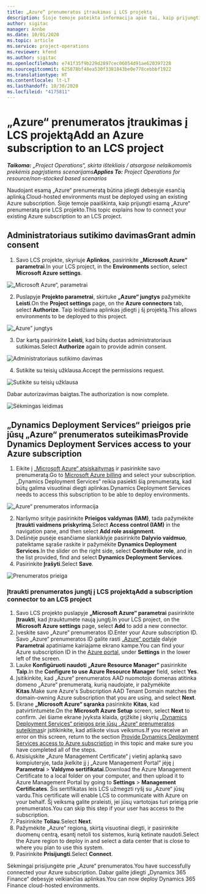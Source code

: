 ```yaml
---
title: „Azure“ prenumeratos įtraukimas į LCS projektą
description: Šioje temoje pateikta informacija apie tai, kaip prijungti „Azure“ prenumeratą prie LCS projekto.
author: sigitac
manager: Annbe
ms.date: 10/01/2020
ms.topic: article
ms.service: project-operations
ms.reviewer: kfend
ms.author: sigitac
ms.openlocfilehash: e741f35f9b229d2897cec06054d91ae620397228
ms.sourcegitcommit: 625878bf48ea530f3381843be0e778cebbbf1922
ms.translationtype: HT
ms.contentlocale: lt-LT
ms.lasthandoff: 10/30/2020
ms.locfileid: "4175811"
---
```

# <a name="add-an-azure-subscription-to-an-lcs-project"></a><span data-ttu-id="74551-103">„Azure“ prenumeratos įtraukimas į LCS projektą</span><span class="sxs-lookup"><span data-stu-id="74551-103">Add an Azure subscription to an LCS project</span></span>

<span data-ttu-id="74551-104">_**Taikoma:** „Project Operations“, skirta ištekliais / atsargose nelaikomomis prekėmis pagrįstiems scenarijams_</span><span class="sxs-lookup"><span data-stu-id="74551-104">_**Applies To:** Project Operations for resource/non-stocked based scenarios_</span></span>

<span data-ttu-id="74551-105">Naudojant esamą „Azure“ prenumeratą būtina įdiegti debesyje esančią aplinką.</span><span class="sxs-lookup"><span data-stu-id="74551-105">Cloud-hosted environments must be deployed using an existing Azure subscription.</span></span> <span data-ttu-id="74551-106">Šioje temoje paaiškinta, kaip prijungti esamą „Azure“ prenumeratą prie LCS projekto.</span><span class="sxs-lookup"><span data-stu-id="74551-106">This topic explains how to connect your existing Azure subscription to an LCS project.</span></span> 

## <a name="grant-admin-consent"></a><span data-ttu-id="74551-107">Administratoriaus sutikimo davimas</span><span class="sxs-lookup"><span data-stu-id="74551-107">Grant admin consent</span></span>

1. <span data-ttu-id="74551-108">Savo LCS projekte, skyriuje **Aplinkos**, pasirinkite **„Microsoft Azure“ parametrai**.</span><span class="sxs-lookup"><span data-stu-id="74551-108">In your LCS project, in the **Environments** section, select **Microsoft Azure settings**.</span></span>

![„Microsoft Azure“, parametrai](./media/1MicrosoftAzureSettings.png)

2. <span data-ttu-id="74551-110">Puslapyje **Projekto parametrai**, skirtuke **„Azure“ jungtys** pažymėkite **Leisti**.</span><span class="sxs-lookup"><span data-stu-id="74551-110">On the **Project settings** page, on the **Azure connectors** tab, select **Authorize**.</span></span> <span data-ttu-id="74551-111">Taip leidžiama aplinkas įdiegti į šį projektą.</span><span class="sxs-lookup"><span data-stu-id="74551-111">This allows environments to be deployed to this project.</span></span>

![„Azure” jungtys](./media/2AzureConnectors.png)

3. <span data-ttu-id="74551-113">Dar kartą pasirinkite **Leisti**, kad būtų duotas administratoriaus sutikimas.</span><span class="sxs-lookup"><span data-stu-id="74551-113">Select **Authorize** again to provide admin consent.</span></span>

![Administratoriaus sutikimo davimas](./media/3GrantAdminConsent.png)

4. <span data-ttu-id="74551-115">Sutikite su teisių užklausa.</span><span class="sxs-lookup"><span data-stu-id="74551-115">Accept the permissions request.</span></span>

![Sutikite su teisių užklausa](./media/4AcceptPermissionRequest.png)

<span data-ttu-id="74551-117">Dabar autorizavimas baigtas.</span><span class="sxs-lookup"><span data-stu-id="74551-117">The authorization is now complete.</span></span> 

![Sėkmingas leidimas](./media/5AuthorizationComplete.png)

## <a name="provide-dynamics-deployment-services-access-to-your-azure-subscription"></a><a name="provide"></a><span data-ttu-id="74551-119">„Dynamics Deployment Services“ prieigos prie jūsų „Azure“ prenumeratos suteikimas</span><span class="sxs-lookup"><span data-stu-id="74551-119">Provide Dynamics Deployment Services access to your Azure subscription</span></span>

1. <span data-ttu-id="74551-120">Eikite į [„Microsoft Azure“ atsiskaitymas](https://portal.azure.com/#blade/Microsoft\_Azure\_Billing/SubscriptionsBlade) ir pasirinkite savo prenumeratą.</span><span class="sxs-lookup"><span data-stu-id="74551-120">Go to [Microsoft Azure billing](https://portal.azure.com/#blade/Microsoft\_Azure\_Billing/SubscriptionsBlade) and select your subscription.</span></span> <span data-ttu-id="74551-121">„Dynamics Deployment Services“ reikia pasiekti šią prenumeratą, kad būtų galima visuotinai diegti aplinkas.</span><span class="sxs-lookup"><span data-stu-id="74551-121">Dynamics Deployment Services needs to access this subscription to be able to deploy environments.</span></span>

![„Azure“ prenumeratos informacija](./media/6AzureSubscription.png)

2. <span data-ttu-id="74551-123">Naršymo srityje pasirinkite **Prieigos valdymas (IAM)**, tada pažymėkite **Įtraukti vaidmens priskyrimą**.</span><span class="sxs-lookup"><span data-stu-id="74551-123">Select **Access control (IAM)** in the navigation pane, and then select **Add role assignment**.</span></span>
3. <span data-ttu-id="74551-124">Dešinėje pusėje esančiame slankiklyje pasirinkite **Dalyvio vaidmuo**, pateiktame sąraše raskite ir pažymėkite **Dynamics Deployment Services**.</span><span class="sxs-lookup"><span data-stu-id="74551-124">In the slider on the right side, select **Contributor role**, and in the list provided, find and select **Dynamics Deployment Services**.</span></span> 
4. <span data-ttu-id="74551-125">Pasirinkite **Įrašyti**.</span><span class="sxs-lookup"><span data-stu-id="74551-125">Select **Save**.</span></span>

![Prenumeratos prieiga](./media/7SubscriptionAccess.png)

### <a name="add-a-subscription-connector-to-an-lcs-project"></a><span data-ttu-id="74551-127">Įtraukti prenumeratos jungtį į LCS projektą</span><span class="sxs-lookup"><span data-stu-id="74551-127">Add a subscription connector to an LCS project</span></span>

1. <span data-ttu-id="74551-128">Savo LCS projekto puslapyje **„Microsoft Azure“ parametrai** pasirinkite **Įtraukti**, kad įtrauktumėte naują jungtį.</span><span class="sxs-lookup"><span data-stu-id="74551-128">In your LCS project, on the **Microsoft Azure settings** page, select **Add** to add a new connector.</span></span>
2. <span data-ttu-id="74551-129">Įveskite savo „Azure“ prenumeratos ID.</span><span class="sxs-lookup"><span data-stu-id="74551-129">Enter your Azure subscription ID.</span></span> <span data-ttu-id="74551-130">Savo „Azure“ prenumeratos ID galite rasti [„Azure“ portale](https://ms.portal.azure.com/) dalyje **Parametrai** apatiniame kairiajame ekrano kampe.</span><span class="sxs-lookup"><span data-stu-id="74551-130">You can find your Azure subscription ID in the [Azure portal](https://ms.portal.azure.com/), under  **Settings**  in the lower left of the screen.</span></span>
3. <span data-ttu-id="74551-131">Lauke **Konfigūruoti naudoti „Azure Resource Manager“** pasirinkite **Taip**.</span><span class="sxs-lookup"><span data-stu-id="74551-131">In the **Configure to use Azure Resource Manager** field, select **Yes**.</span></span>
4. <span data-ttu-id="74551-132">Įsitikinkite, kad „Azure“ prenumeratos AAD nuomotojo domenas atitinka domeno „Azure“ prenumeratą, kurią naudojate, ir pažymėkite **Kitas**.</span><span class="sxs-lookup"><span data-stu-id="74551-132">Make sure Azure's Subscription AAD Tenant Domain matches the domain-owning Azure subscription that you are using, and select **Next**.</span></span>
5. <span data-ttu-id="74551-133">Ekrane **„Microsoft Azure“ sąranka** pasirinkite **Kitas**, kad patvirtintumėte.</span><span class="sxs-lookup"><span data-stu-id="74551-133">On the **Microsoft Azure Setup** screen, select **Next** to confirm.</span></span> <span data-ttu-id="74551-134">Jei šiame ekrane įvyksta klaida, grįžkite į skyrių [„Dynamics Deployment Services“ prieigos prie jūsų „Azure“ prenumeratos suteikimas](#provide)ir įsitikinkite, kad atlikote visus veiksmus.</span><span class="sxs-lookup"><span data-stu-id="74551-134">If you receive an error on this screen, return to the section [Provide Dynamics Deployment Services access to Azure subscription](#provide) in this topic and make sure you have completed all of the steps.</span></span>
6. <span data-ttu-id="74551-135">Atsisiųskite „Azure Management Certificate“ į vietinį aplanką savo kompiuteryje, tada įkelkite jį į „Azure Management Portal“ įėję į **Parametrai** > **Valdymo sertifikatai**.</span><span class="sxs-lookup"><span data-stu-id="74551-135">Download the Azure Management Certificate to a local folder on your computer, and then upload it to Azure Management Portal by going to **Settings** > **Management Certificates**.</span></span> <span data-ttu-id="74551-136">Šis sertifikatas leis LCS užmegzti ryšį su „Azure“ jūsų vardu.</span><span class="sxs-lookup"><span data-stu-id="74551-136">This certificate will enable LCS to communicate with Azure on your behalf.</span></span> <span data-ttu-id="74551-137">Šį veiksmą galite praleisti, jei jūsų vartotojas turi prieigą prie prenumeratos.</span><span class="sxs-lookup"><span data-stu-id="74551-137">You can skip this step if your user has access to the subscription.</span></span>
7. <span data-ttu-id="74551-138">Pasirinkite **Toliau**.</span><span class="sxs-lookup"><span data-stu-id="74551-138">Select  **Next**.</span></span>
8. <span data-ttu-id="74551-139">Pažymėkite „Azure“ regioną, skirtą visuotinai diegti, ir pasirinkite duomenų centrą, esantį netoli tos sistemos, kurią ketinate naudoti.</span><span class="sxs-lookup"><span data-stu-id="74551-139">Select the Azure region to deploy in and select a data center that is close to where you plan to use this system.</span></span>
9.  <span data-ttu-id="74551-140">Pasirinkite **Prisijungti**.</span><span class="sxs-lookup"><span data-stu-id="74551-140">Select  **Connect**.</span></span>

<span data-ttu-id="74551-141">Sėkmingai prisijungėte prie „Azure“ prenumeratos.</span><span class="sxs-lookup"><span data-stu-id="74551-141">You have successfully connected your Azure subscription.</span></span> <span data-ttu-id="74551-142">Dabar galite įdiegti „Dynamics 365 Finance“ debesyje veikiančias aplinkas.</span><span class="sxs-lookup"><span data-stu-id="74551-142">You can now deploy Dynamics 365 Finance cloud-hosted environments.</span></span>


